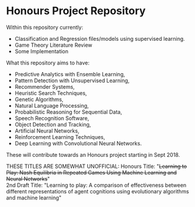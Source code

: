 # Honours Project Repository

Within this repository currently:
* Classification and Regression files/models using supervised learning.
* Game Theory Literature Review
* Some Implementation

What this repository aims to have:
* Predictive Analytics with Ensemble Learning,
* Pattern Detection with Unsupervised Learning,
* Recommender Systems,
* Heuristic Search Techniques,
* Genetic Algorithms,
* Natural Language Processing,
* Probabilistic Reasoning for Sequential Data,
* Speech Recognition Software,
* Object Detection and Tracking,
* Artificial Neural Networks,
* Reinforcement Learning Techniques,
* Deep Learning with Convolutional Neural Networks.

These will contribute towards an Honours project starting in Sept 2018.

THESE TITLES ARE SOMEWHAT UNOFFICIAL:
Honours Title: "~~Learning to Play: Nash Equilibria in Repeated Games Using Machine Learning and Neural Networks~~" <br/>
2nd Draft Title: "Learning to play: A comparison of effectiveness between different representations of agent cognitions using evolutionary algorithms and machine learning"
